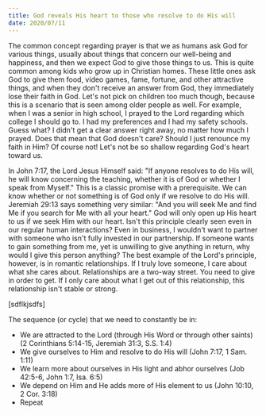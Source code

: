 ```yaml
---
title: God reveals His heart to those who resolve to do His will
date: 2020/07/11
---
```


  The common concept regarding prayer is that we as humans ask God for various things, usually about things that concern our well-being and happiness, and then we expect God to give those things to us. This is quite common among kids who grow up in Christian homes. These little ones ask God to give them food, video games, fame, fortune, and other attractive things, and when they don't receive an answer from God, they immediately lose their faith in God. Let's not pick on children too much though, because this is a scenario that is seen among older people as well. For example, when I was a senior in high school, I prayed to the Lord regarding which college I should go to. I had my preferences and I had my safety schools. Guess what? I didn't get a clear answer right away, no matter how much I prayed. Does that mean that God doesn't care? Should I just renounce my faith in Him? Of course not! Let's not be so shallow regarding God's heart toward us.

  In John 7:17, the Lord Jesus Himself said: "If anyone resolves to do His will, he will know concerning the teaching, whether it is of God or whether I speak from Myself." This is a classic promise with a prerequisite. We can know whether or not something is of God only if we resolve to do His will. Jeremiah 29:13 says something very similar: "And you will seek Me and find Me if you search for Me with all your heart." God will only open up His heart to us if we seek Him with our heart. Isn't this principle clearly seen even in our regular human interactions? Even in business, I wouldn't want to partner with someone who isn't fully invested in our partnership. If someone wants to gain something from me, yet is unwilling to give anything in return, why would I give this person anything? The best example of the Lord's principle, however, is in romantic relationships. If I truly love someone, I care about what she cares about. Relationships are a two-way street. You need to give in order to get. If I only care about what I get out of this relationship, this relationship isn't stable or strong. 
  
  
  
  
  \[sdflkjsdfs]
  
  
  The sequence (or cycle) that we need to constantly be in:
  
   - We are attracted to the Lord (through His Word or through other saints) (2 Corinthians 5:14-15, Jeremiah 31:3, S.S. 1:4)
   - We give ourselves to Him and resolve to do His will (John 7:17, 1 Sam. 1:11)
   - We learn more about ourselves in His light and abhor ourselves (Job 42:5-6, John 1:7, Isa. 6:5)
   - We depend on Him and He adds more of His element to us (John 10:10, 2 Cor. 3:18) 
   - Repeat
